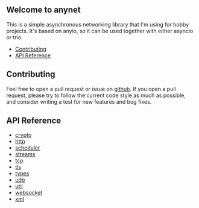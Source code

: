 
## Welcome to anynet

This is a simple asynchronous networking library that I'm using for hobby projects. It's based on anyio, so it can be used together with either asyncio or trio.

* [Contributing](#contributing)
* [API Reference](#api-reference)

## Contributing
Feel free to open a pull request or issue on [github](https://github.com/kinnay/anynet). If you open a pull request, please try to follow the current code style as much as possible, and consider writing a test for new features and bug fixes.

## API Reference

* [crypto](reference/crypto.md)
* [http](reference/http.md)
* [scheduler](reference/scheduler.md)
* [streams](reference/streams.md)
* [tcp](reference/tcp.md)
* [tls](reference/tls.md)
* [types](reference/types.md)
* [udp](reference/udp.md)
* [util](reference/util.md)
* [websocket](reference/websocket.md)
* [xml](reference/xml.md)